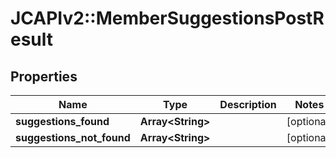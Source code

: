 # JCAPIv2::MemberSuggestionsPostResult

## Properties
Name | Type | Description | Notes
------------ | ------------- | ------------- | -------------
**suggestions_found** | **Array&lt;String&gt;** |  | [optional] 
**suggestions_not_found** | **Array&lt;String&gt;** |  | [optional] 


